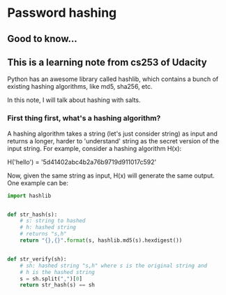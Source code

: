 # Password hashing
## Good to know...
## This is a learning note from cs253 of Udacity
Python has an awesome library called hashlib, which contains
a bunch of existing hashing algorithms, like md5, sha256, etc.

In this note, I will talk about hashing with salts.

### First thing first, what's a hashing algorithm?
A hashing algorithm takes a string (let's just consider string)
as input and returns a longer, harder to 'understand' string as
the secret version of the input string.
For example, consider a hashing algorithm H(x):

H('hello') = '5d41402abc4b2a76b9719d911017c592'

Now, given the same string as input, H(x) will generate the same
output. One example can be:

```python
import hashlib


def str_hash(s):
    # s: string to hashed
    # h: hashed string
    # returns "s,h"
    return "{},{}".format(s, hashlib.md5(s).hexdigest())


def str_verify(sh):
    # sh: hashed string "s,h" where s is the original string and
    # h is the hashed string
    s = sh.split(",")[0]
    return str_hash(s) == sh

```

